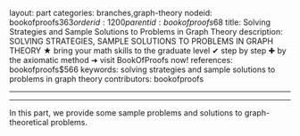 layout: part
categories: branches,graph-theory
nodeid: bookofproofs$363
orderid: 1200
parentid: bookofproofs$68
title: Solving Strategies and Sample Solutions to Problems in Graph Theory
description: SOLVING STRATEGIES, SAMPLE SOLUTIONS TO PROBLEMS IN GRAPH THEORY ★ bring your math skills to the graduate level ✔ step by step ✚ by the axiomatic method ➜ visit BookOfProofs now!
references: bookofproofs$566
keywords: solving strategies and sample solutions to problems in graph theory
contributors: bookofproofs

---


---

In this part, we provide some sample problems and solutions to graph-theoretical problems.
